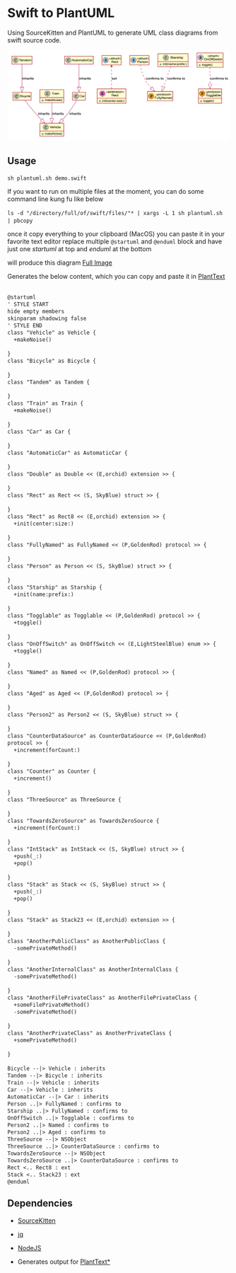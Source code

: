 # Swift to PlantUML

Using SourceKitten and PlantUML to generate UML class diagrams from swift source code.


![Class diagram output without relationship](screenshot.png)

## Usage


`sh plantuml.sh demo.swift`

If you want to run on multiple files at the moment, you can do some command line kung fu like below

`ls -d "/directory/full/of/swift/files/"* | xargs -L 1 sh plantuml.sh  | pbcopy`

once it copy everything to your clipboard (MacOS) you can paste it in your favorite text editor replace multiple `@startuml` and `@enduml` block and have just one _startuml_ at top and _enduml_ at the bottom

will produce this diagram [Full Image](https://www.plantuml.com/plantuml/svg/hLPBRzim3BxhLmYzBCNQ7BhB41H1qzTGe4k3EXYmNGPLPc8jUXYIl3PRzzydoNOYnMtc0hia5Fdn4qM9fD6PiKJRId3q3cVphxTNxdToFqS5om63AEqQ2n0Fe0qoAoPBeed0fY2vUcHoYHU46zYuNaql4UN467pm1Gf6EHnWOd0Zuzy8u_U2h62gc8718K9_MlWve-iMtiWElhNFYSn117CjfbPDcAoDNjgtqGNH0UZ-4uf9PPKWbj4M42iIvAMg7ff8Qn6VdkB1rP7Ir2Nj4CEJ1McOadWyJXplWThWveNWb1tXRBK-vnKSOcDrvTJxV3xktycTcKbc1nIa1Jqox1UCugDVLvolfqH07XYtoq0xE_gaU0xoNZdcKYkhgEAxuSpSEr1rfcknvp4ozyXCmShWsIwYaAKBOrHgMB2d9EIvMYuvQTEzMVqhO4ThFJQz-ZjvjrXaZypI8j15woQnjsnPsCm2yFem82knZt6Rp3VcSR9i_BpmrlIVHFa_wNa15whoZ-AIM9AfIjCweHrjZyGoIJK8zyG62wK3GN9Z3MLCl-kNN72X0QA8edLQuUgHwDny0wrYzAwsLuWtqjqneQj0qIxsvj5nbfKf1jyTZvTLcHnYo_Q_gKu-z6qk4wbi0Nhc6f9hMLvNlw-EEiHmR9I0cMO_YONFO0kL9r4qNZV-zYJX7Rh4y0R2QyPRK8TprrRdojD6bWrrtnrVs-tbdLwWG-qqEZv-7cycsGWpwLYODQWPHy7SOcDp64YlEVlPyfej6K01v8K8q7JWuT2PecO-mbJ91TF2OAlGfjdkXyMzC22tlJO5jcqdW5vYIW2XlQNskCB3gQRPtSCFFn4JKt3lzgSThaxzxp9s0Bruwm4z73PJT-JB3ZMrxRHjQTRwCv2v_tv2Vm40)

Generates the below content, which you can copy and paste it in [PlantText](https://www.planttext.com/?text=hLPBRzim3BxhLmYzBCNQ7BhB41H1qzTGe4k3EXYmNGPLPc8jUXYIl3PRzzydoNOYnMtc0hia5Fdn4qM9fD6PiKJRId3q3cVphxTNxdToFqS5om63AEqQ2n0Fe0qoAoPBeed0fY2vUcHoYHU46zYuNaql4UN467pm1Gf6EHnWOd0Zuzy8u_U2h62gc8718K9_MlWve-iMtiWElhNFYSn117CjfbPDcAoDNjgtqGNH0UZ-4uf9PPKWbj4M42iIvAMg7ff8Qn6VdkB1rP7Ir2Nj4CEJ1McOadWyJXplWThWveNWb1tXRBK-vnKSOcDrvTJxV3xktycTcKbc1nIa1Jqox1UCugDVLvolfqH07XYtoq0xE_gaU0xoNZdcKYkhgEAxuSpSEr1rfcknvp4ozyXCmShWsIwYaAKBOrHgMB2d9EIvMYuvQTEzMVqhO4ThFJQz-ZjvjrXaZypI8j15woQnjsnPsCm2yFem82knZt6Rp3VcSR9i_BpmrlIVHFa_wNa15whoZ-AIM9AfIjCweHrjZyGoIJK8zyG62wK3GN9Z3MLCl-kNN72X0QA8edLQuUgHwDny0wrYzAwsLuWtqjqneQj0qIxsvj5nbfKf1jyTZvTLcHnYo_Q_gKu-z6qk4wbi0Nhc6f9hMLvNlw-EEiHmR9I0cMO_YONFO0kL9r4qNZV-zYJX7Rh4y0R2QyPRK8TprrRdojD6bWrrtnrVs-tbdLwWG-qqEZv-7cycsGWpwLYODQWPHy7SOcDp64YlEVlPyfej6K01v8K8q7JWuT2PecO-mbJ91TF2OAlGfjdkXyMzC22tlJO5jcqdW5vYIW2XlQNskCB3gQRPtSCFFn4JKt3lzgSThaxzxp9s0Bruwm4z73PJT-JB3ZMrxRHjQTRwCv2v_tv2Vm40)

```

@startuml
' STYLE START
hide empty members
skinparam shadowing false
' STYLE END
class "Vehicle" as Vehicle {
  +makeNoise()

}
class "Bicycle" as Bicycle {

}
class "Tandem" as Tandem {

}
class "Train" as Train {
  +makeNoise()

}
class "Car" as Car {

}
class "AutomaticCar" as AutomaticCar {

}
class "Double" as Double << (E,orchid) extension >> {

}
class "Rect" as Rect << (S, SkyBlue) struct >> {

}
class "Rect" as Rect8 << (E,orchid) extension >> {
  +init(center:size:)

}
class "FullyNamed" as FullyNamed << (P,GoldenRod) protocol >> {

}
class "Person" as Person << (S, SkyBlue) struct >> {

}
class "Starship" as Starship {
  +init(name:prefix:)

}
class "Togglable" as Togglable << (P,GoldenRod) protocol >> {
  +toggle()

}
class "OnOffSwitch" as OnOffSwitch << (E,LightSteelBlue) enum >> {
  +toggle()

}
class "Named" as Named << (P,GoldenRod) protocol >> {

}
class "Aged" as Aged << (P,GoldenRod) protocol >> {

}
class "Person2" as Person2 << (S, SkyBlue) struct >> {

}
class "CounterDataSource" as CounterDataSource << (P,GoldenRod) protocol >> {
  +increment(forCount:)

}
class "Counter" as Counter {
  +increment()

}
class "ThreeSource" as ThreeSource {

}
class "TowardsZeroSource" as TowardsZeroSource {
  +increment(forCount:)

}
class "IntStack" as IntStack << (S, SkyBlue) struct >> {
  +push(_:)
  +pop()

}
class "Stack" as Stack << (S, SkyBlue) struct >> {
  +push(_:)
  +pop()

}
class "Stack" as Stack23 << (E,orchid) extension >> {

}
class "AnotherPublicClass" as AnotherPublicClass {
  -somePrivateMethod()

}
class "AnotherInternalClass" as AnotherInternalClass {
  -somePrivateMethod()

}
class "AnotherFilePrivateClass" as AnotherFilePrivateClass {
  +someFilePrivateMethod()
  -somePrivateMethod()

}
class "AnotherPrivateClass" as AnotherPrivateClass {
  +somePrivateMethod()

}

Bicycle --|> Vehicle : inherits
Tandem --|> Bicycle : inherits
Train --|> Vehicle : inherits
Car --|> Vehicle : inherits
AutomaticCar --|> Car : inherits
Person ..|> FullyNamed : confirms to
Starship ..|> FullyNamed : confirms to
OnOffSwitch ..|> Togglable : confirms to
Person2 ..|> Named : confirms to
Person2 ..|> Aged : confirms to
ThreeSource --|> NSObject 
ThreeSource ..|> CounterDataSource : confirms to
TowardsZeroSource --|> NSObject 
TowardsZeroSource ..|> CounterDataSource : confirms to
Rect <.. Rect8 : ext
Stack <.. Stack23 : ext
@enduml

```

## Dependencies


* [SourceKitten](https://github.com/jpsim/SourceKitten)
* [jq](https://github.com/stedolan/jq)
* [NodeJS](https://nodejs.org/en/)


* Generates output for [PlantText*](https://www.planttext.com/)
